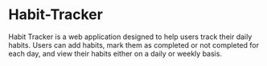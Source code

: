 # Habit-Tracker
Habit Tracker is a web application designed to help users track their daily habits. Users can add habits, mark them as completed or not completed for each day, and view their habits either on a daily or weekly basis.
